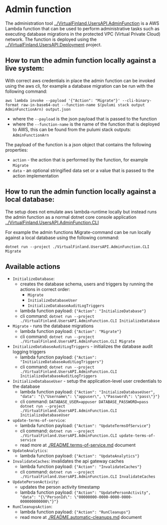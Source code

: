 # Admin function

The administration tool [../VirtualFinland.UsersAPI.AdminFunction](../VirtualFinland.UsersAPI.AdminFunction) is a AWS Lambda function that can be used to perform administrative tasks such as executing database migrations in the protected VPC (Virtual Private Cloud) network. The function is deployed using the [../VirtualFinland.UsersAPI.Deployment](../VirtualFinland.UsersAPI.Deployment) project.

## How to run the admin function locally against a live system:

With correct aws credentials in place the admin function can be invoked using the aws cli, for example a database migration can be run with the following command:

```
aws lambda invoke --payload '{"Action": "Migrate"}' --cli-binary-format raw-in-base64-out --function-name $(pulumi stack output AdminFunctionArn) output.json
```

- where the `--payload` is the json payload that is passed to the function
- where the `--function-name` is the name of the function that is deployed to AWS, this can be found from the pulumi stack outputs: `AdminFunctionArn`

The payload of the function is a json object that contains the following properties:

- `action` - the action that is performed by the function, for example `Migrate`
- `data` - an optional stringified data set or a value that is passed to the action implementation

## How to run the admin function locally against a local database:

The setup does not emulate aws lambda-runtime locally but instead runs the admin function as a normal dotnet core console application [../VirtualFinland.UsersAPI.AdminFunction.CLI]([../VirtualFinland.UsersAPI.AdminFunction.CLI)

For example the admin functions Migrate-command can be run locally against a local database using the following command:

```
dotnet run --project ./VirtualFinland.UsersAPI.AdminFunction.CLI Migrate
```

## Available actions

- `InitializeDatabase`:
  - creates the database schema, users and triggers by running the actions in correct order:
    - `Migrate`
    - `InitializeDatabaseUser`
    - `InitializeDatabaseAuditLogTriggers`
  - lambda function payload: `{"Action": "InitializeDatabase"}`
  - cli command: `dotnet run --project ./VirtualFinland.UsersAPI.AdminFunction.CLI InitializeDatabase`
- `Migrate` - runs the database migrations
  - lambda function payload: `{"Action": "Migrate"}`
  - cli command: `dotnet run --project ./VirtualFinland.UsersAPI.AdminFunction.CLI Migrate`
- `InitializeDatabaseAuditLogTriggers` - initializes the database audit logging triggers
  - lambda function payload: `{"Action": "InitializeDatabaseAuditLogTriggers"}`
  - cli command: `dotnet run --project ./VirtualFinland.UsersAPI.AdminFunction.CLI InitializeDatabaseAuditLogTriggers`
- `InitializeDatabaseUser` - setup the application-level user credentials to the database
  - lambda function payload: `{"Action": "InitializeDatabaseUser", "data": "{\"Username\": \"appuser\", \"Password\": \"pass\"}"}`
  - cli command: `DATABASE_USER=appuser DATABASE_PASSWORD=pass dotnet run --project ./VirtualFinland.UsersAPI.AdminFunction.CLI InitializeDatabaseUser`
- `update-terms-of-service`:
  - lambda function payload: `{"Action": "UpdateTermsOfService"}`
  - cli command: `dotnet run --project ./VirtualFinland.UsersAPI.AdminFunction.CLI update-terms-of-service`
  - read more at [./README.terms-of-service.md](./README.terms-of-service.md) document
- `UpdateAnalytics`:
  - lambda function payload: `{"Action": "UpdateAnalytics"}`
- `InvalidateCaches`: invalidates the api gateway caches
  - lambda function payload: `{"Action": "InvalidateCaches"}`
  - cli command: `dotnet run --project ./VirtualFinland.UsersAPI.AdminFunction.CLI InvalidateCaches`
- `UpdatePersonActivity`:
  - updates the person activity timestamp
  - lambda function payload: `{"Action": "UpdatePersonActivity", "data": "{\"PersonId\": \"00000000-0000-0000-0000-000000000000\"}"}`
- `RunCleanupsAction`:
  - lambda function payload: `{"Action": "RunCleanups"}`
  - read more at [./README.automatic-cleanups.md](./README.automatic-cleanups.md) document
